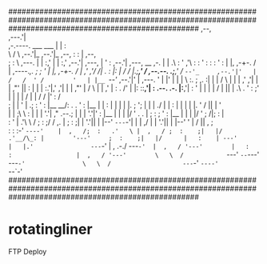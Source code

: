 
###########################################################################################################################################################
                                                                                                ,--,                                            
                                                                                             ,---.'|                                            
,-.----.                ___                   ___                                            |   | :                                            
\    /  \             ,--.'|_               ,--.'|_    ,--,                                  :   : |     ,--,                                   
;   :    \   ,---.    |  | :,'              |  | :,' ,--.'|         ,---,                    |   ' :   ,--.'|         ,---,             __  ,-. 
|   | .\ :  '   ,'\   :  : ' :              :  : ' : |  |,      ,-+-. /  |  ,----._,.        ;   ; '   |  |,      ,-+-. /  |          ,' ,'/ /| 
.   : |: | /   /   |.;__,'  /    ,--.--.  .;__,'  /  `--'_     ,--.'|'   | /   /  ' /        '   | |__ `--'_     ,--.'|'   |   ,---.  '  | |' | 
|   |  \ :.   ; ,. :|  |   |    /       \ |  |   |   ,' ,'|   |   |  ,"' ||   :     |        |   | :.'|,' ,'|   |   |  ,"' |  /     \ |  |   ,' 
|   : .  /'   | |: ::__,'| :   .--.  .-. |:__,'| :   '  | |   |   | /  | ||   | .\  .        '   :    ;'  | |   |   | /  | | /    /  |'  :  /   
;   | |  \'   | .; :  '  : |__  \__\/: . .  '  : |__ |  | :   |   | |  | |.   ; ';  |        |   |  ./ |  | :   |   | |  | |.    ' / ||  | '    
|   | ;\  \   :    |  |  | '.'| ," .--.; |  |  | '.'|'  : |__ |   | |  |/ '   .   . |        ;   : ;   '  : |__ |   | |  |/ '   ;   /|;  : |    
:   ' | \.'\   \  /   ;  :    ;/  /  ,.  |  ;  :    ;|  | '.'||   | |--'   `---`-'| |        |   ,/    |  | '.'||   | |--'  '   |  / ||  , ;    
:   : :-'   `----'    |  ,   /;  :   .'   \ |  ,   / ;  :    ;|   |/       .'__/\_: |        '---'     ;  :    ;|   |/      |   :    | ---'     
|   |.'                ---`-' |  ,     .-./  ---`-'  |  ,   / '---'        |   :    :                  |  ,   / '---'        \   \  /           
`---'                          `--`---'               ---`-'                \   \  /                    ---`-'                `----'            
                                                                             `--`-'                                                             
###########################################################################################################################################################
# rotatingliner

FTP Deploy
